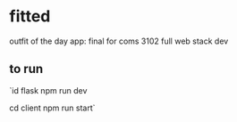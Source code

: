 # fitted
outfit of the day app: final for coms 3102 full web stack dev


## to run
`id flask
npm run dev

cd client
npm run start`
